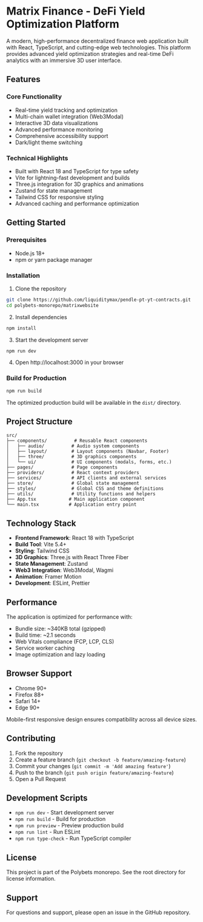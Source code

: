 # Matrix Finance - DeFi Yield Optimization Platform

A modern, high-performance decentralized finance web application built with React, TypeScript, and cutting-edge web technologies. This platform provides advanced yield optimization strategies and real-time DeFi analytics with an immersive 3D user interface.

## Features

### Core Functionality
- Real-time yield tracking and optimization
- Multi-chain wallet integration (Web3Modal)
- Interactive 3D data visualizations
- Advanced performance monitoring
- Comprehensive accessibility support
- Dark/light theme switching

### Technical Highlights
- Built with React 18 and TypeScript for type safety
- Vite for lightning-fast development and builds
- Three.js integration for 3D graphics and animations
- Zustand for state management
- Tailwind CSS for responsive styling
- Advanced caching and performance optimization

## Getting Started

### Prerequisites
- Node.js 18+ 
- npm or yarn package manager

### Installation

1. Clone the repository
```bash
git clone https://github.com/liquiditymax/pendle-pt-yt-contracts.git
cd polybets-monorepo/matrixwebsite
```

2. Install dependencies
```bash
npm install
```

3. Start the development server
```bash
npm run dev
```

4. Open http://localhost:3000 in your browser

### Build for Production

```bash
npm run build
```

The optimized production build will be available in the `dist/` directory.

## Project Structure

```
src/
├── components/          # Reusable React components
│   ├── audio/          # Audio system components
│   ├── layout/         # Layout components (Navbar, Footer)
│   ├── three/          # 3D graphics components
│   └── ui/             # UI components (modals, forms, etc.)
├── pages/              # Page components
├── providers/          # React context providers
├── services/           # API clients and external services
├── store/              # Global state management
├── styles/             # Global CSS and theme definitions
├── utils/              # Utility functions and helpers
├── App.tsx            # Main application component
└── main.tsx           # Application entry point
```

## Technology Stack

- **Frontend Framework**: React 18 with TypeScript
- **Build Tool**: Vite 5.4+
- **Styling**: Tailwind CSS
- **3D Graphics**: Three.js with React Three Fiber
- **State Management**: Zustand
- **Web3 Integration**: Web3Modal, Wagmi
- **Animation**: Framer Motion
- **Development**: ESLint, Prettier

## Performance

The application is optimized for performance with:
- Bundle size: ~340KB total (gzipped)
- Build time: ~2.1 seconds
- Web Vitals compliance (FCP, LCP, CLS)
- Service worker caching
- Image optimization and lazy loading

## Browser Support

- Chrome 90+
- Firefox 88+
- Safari 14+
- Edge 90+

Mobile-first responsive design ensures compatibility across all device sizes.

## Contributing

1. Fork the repository
2. Create a feature branch (`git checkout -b feature/amazing-feature`)
3. Commit your changes (`git commit -m 'Add amazing feature'`)
4. Push to the branch (`git push origin feature/amazing-feature`)
5. Open a Pull Request

## Development Scripts

- `npm run dev` - Start development server
- `npm run build` - Build for production
- `npm run preview` - Preview production build
- `npm run lint` - Run ESLint
- `npm run type-check` - Run TypeScript compiler

## License

This project is part of the Polybets monorepo. See the root directory for license information.

## Support

For questions and support, please open an issue in the GitHub repository.
